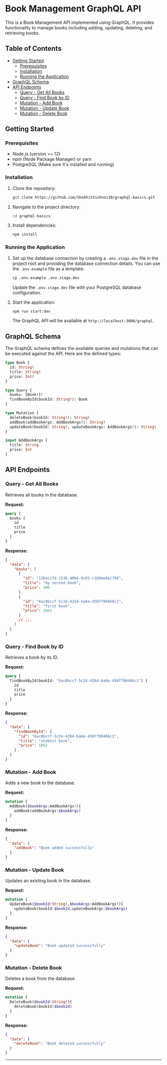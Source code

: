 # Book Management GraphQL API

This is a Book Management API implemented using GraphQL. It provides functionality to manage books including adding, updating, deleting, and retrieving books.

## Table of Contents

- [Getting Started](#getting-started)
  - [Prerequisites](#prerequisites)
  - [Installation](#installation)
  - [Running the Application](#running-the-application)
- [GraphQL Schema](#graphql-schema)
- [API Endpoints](#api-endpoints)
  - [Query - Get All Books](#query---get-all-books)
  - [Query - Find Book by ID](#query---find-book-by-id)
  - [Mutation - Add Book](#mutation---add-book)
  - [Mutation - Update Book](#mutation---update-book)
  - [Mutation - Delete Book](#mutation---delete-book)

## Getting Started

### Prerequisites

- Node.js (version >= 12)
- npm (Node Package Manager) or yarn
- PostgreSQL (Make sure it's installed and running)

### Installation

1. Clone the repository:

   ```bash
   git clone https://github.com/ShobhitVishnoi30/graphql-basics.git
   ```

2. Navigate to the project directory:

   ```bash
   cd graphql-basics
   ```

3. Install dependencies:

   ```bash
   npm install
   ```

### Running the Application

1. Set up the database connection by creating a `.env.stage.dev` file in the project root and providing the database connection details. You can use the `.env.example` file as a template:

   ```bash
   cp .env.example .env.stage.dev
   ```

   Update the `.env.stage.dev` file with your PostgreSQL database configuration.

2. Start the application:

   ```bash
   npm run start:dev
   ```

   The GraphQL API will be available at `http://localhost:3000/graphql`.

## GraphQL Schema

The GraphQL schema defines the available queries and mutations that can be executed against the API. Here are the defined types:

```graphql
type Book {
  id: String!
  title: String!
  price: Int!
}

type Query {
  books: [Book!]!
  findBookById(bookId: String!): Book
}

type Mutation {
  deleteBook(bookId: String!): String!
  addBook(addBookArgs: AddBookArgs!): String!
  updateBook(bookId: String!, updateBookArgs: AddBookArgs!): String!
}

input AddBookArgs {
  title: String
  price: Int
}
```

## API Endpoints

### Query - Get All Books

Retrieves all books in the database.

**Request:**

```graphql
query {
  books {
    id
    title
    price
  }
}
```

**Response:**

```json
{
  "data": {
    "books": [
      {
        "id": "138acc7d-1536-40be-9c01-c169ee8ec79d",
        "title": "my second book",
        "price": 300
      },
      {
        "id": "6ac8bccf-5c24-4264-ba6e-4507790466c1",
        "title": "first book",
        "price": 1862
      }
      // ...
    ]
  }
}
```

### Query - Find Book by ID

Retrieves a book by its ID.

**Request:**

```graphql
query {
  findBookById(bookId: "6ac8bccf-5c24-4264-ba6e-4507790466c1") {
    id
    title
    price
  }
}
```

**Response:**

```json
{
  "data": {
    "findBookById": {
      "id": "6ac8bccf-5c24-4264-ba6e-4507790466c1",
      "title": "shobhit book",
      "price": 1862
    }
  }
}
```

### Mutation - Add Book

Adds a new book to the database.

**Request:**

```graphql
mutation {
  AddBook($bookArgs:AddBookArgs!){
    addBook(addBookArgs:$bookArgs)
  }
}
```

**Response:**

```json
{
  "data": {
    "addBook": "Book added successfully"
  }
}
```

### Mutation - Update Book

Updates an existing book in the database.

**Request:**

```graphql
mutation {
  UpdateBook($bookId:String!,$bookArgs:AddBookArgs!){
    updateBook(bookId:$bookId,updateBookArgs:$bookArgs)
  }
}
```

**Response:**

```json
{
  "data": {
    "updateBook": "Book updated successfully"
  }
}
```

### Mutation - Delete Book

Deletes a book from the database.

**Request:**

```graphql
mutation {
  DeleteBook($bookId:String!){
    deleteBook(bookId:$bookId)
  }
}
```

**Response:**

```json
{
  "data": {
    "deleteBook": "Book deleted successfully"
  }
}
```

---
